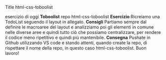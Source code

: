 Title html-css-toboolist

esercizio di oggi **Toboolist**
repo html-css-toboolist
**Esercizio**
Ricreiamo una TodoList seguendo il layout in allegato.
**Consigli**
Partiamo sempre dal definire le macroaree del layout e analizziamo poi gli elementi in comune nelle diverse aree e quindi tutto ciò che possiamo centralizzare, per rendere il codice meno ripetitivo e quindi più mantenibile.
**Consegna**
Pushate in Github utilizzando VS code e stando attenti, quando create la repo, di rispettare il nome della repo, in questo caso html-css-toboolist.
Buon lavoro!
